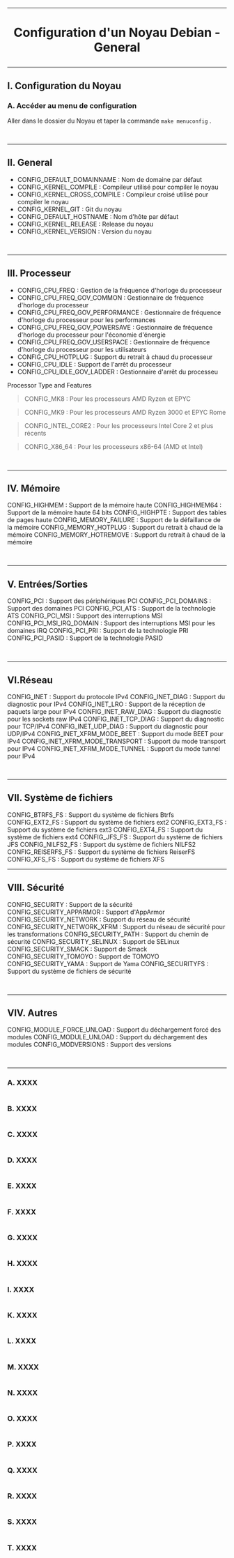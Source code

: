 ------------------------------------------------------------------------------------------------------------------------------------------
# <p align='center'> Configuration d'un Noyau Debian - General </p>

------------------------------------------------------------------------------------------------------------------------------------------
## I. Configuration du Noyau
### A. Accéder au menu de configuration
Aller dans le dossier du Noyau et taper la commande `make menuconfig` .

<br />

------------------------------------------------------------------------------------------------------------------------------------------
## II. General
- CONFIG_DEFAULT_DOMAINNAME : Nom de domaine par défaut
- CONFIG_KERNEL_COMPILE : Compileur utilisé pour compiler le noyau
- CONFIG_KERNEL_CROSS_COMPILE : Compileur croisé utilisé pour compiler le noyau
- CONFIG_KERNEL_GIT : Git du noyau
- CONFIG_DEFAULT_HOSTNAME : Nom d'hôte par défaut
- CONFIG_KERNEL_RELEASE : Release du noyau
- CONFIG_KERNEL_VERSION : Version du noyau

<br />

------------------------------------------------------------------------------------------------------------------------------------------
## III. Processeur
- CONFIG_CPU_FREQ : Gestion de la fréquence d'horloge du processeur
- CONFIG_CPU_FREQ_GOV_COMMON : Gestionnaire de fréquence d'horloge du processeur
- CONFIG_CPU_FREQ_GOV_PERFORMANCE : Gestionnaire de fréquence d'horloge du processeur pour les performances
- CONFIG_CPU_FREQ_GOV_POWERSAVE : Gestionnaire de fréquence d'horloge du processeur pour l'économie d'énergie
- CONFIG_CPU_FREQ_GOV_USERSPACE : Gestionnaire de fréquence d'horloge du processeur pour les utilisateurs
- CONFIG_CPU_HOTPLUG : Support du retrait à chaud du processeur
- CONFIG_CPU_IDLE : Support de l'arrêt du processeur
- CONFIG_CPU_IDLE_GOV_LADDER : Gestionnaire d'arrêt du processeu

Processor Type and Features
> CONFIG_MK8 : Pour les processeurs AMD Ryzen et EPYC

> CONFIG_MK9 : Pour les processeurs AMD Ryzen 3000 et EPYC Rome

> CONFIG_INTEL_CORE2 : Pour les processeurs Intel Core 2 et plus récents

> CONFIG_X86_64 : Pour les processeurs x86-64 (AMD et Intel)






<br />

------------------------------------------------------------------------------------------------------------------------------------------
## IV. Mémoire
CONFIG_HIGHMEM : Support de la mémoire haute
CONFIG_HIGHMEM64 : Support de la mémoire haute 64 bits
CONFIG_HIGHPTE : Support des tables de pages haute
CONFIG_MEMORY_FAILURE : Support de la défaillance de la mémoire
CONFIG_MEMORY_HOTPLUG : Support du retrait à chaud de la mémoire
CONFIG_MEMORY_HOTREMOVE : Support du retrait à chaud de la mémoire

<br />

------------------------------------------------------------------------------------------------------------------------------------------
## V. Entrées/Sorties
CONFIG_PCI : Support des périphériques PCI
CONFIG_PCI_DOMAINS : Support des domaines PCI
CONFIG_PCI_ATS : Support de la technologie ATS
CONFIG_PCI_MSI : Support des interruptions MSI
CONFIG_PCI_MSI_IRQ_DOMAIN : Support des interruptions MSI pour les domaines IRQ
CONFIG_PCI_PRI : Support de la technologie PRI
CONFIG_PCI_PASID : Support de la technologie PASID

<br />

------------------------------------------------------------------------------------------------------------------------------------------
## VI.Réseau
CONFIG_INET : Support du protocole IPv4
CONFIG_INET_DIAG : Support du diagnostic pour IPv4
CONFIG_INET_LRO : Support de la réception de paquets large pour IPv4
CONFIG_INET_RAW_DIAG : Support du diagnostic pour les sockets raw IPv4
CONFIG_INET_TCP_DIAG : Support du diagnostic pour TCP/IPv4
CONFIG_INET_UDP_DIAG : Support du diagnostic pour UDP/IPv4
CONFIG_INET_XFRM_MODE_BEET : Support du mode BEET pour IPv4
CONFIG_INET_XFRM_MODE_TRANSPORT : Support du mode transport pour IPv4
CONFIG_INET_XFRM_MODE_TUNNEL : Support du mode tunnel pour IPv4

<br />

------------------------------------------------------------------------------------------------------------------------------------------
## VII. Système de fichiers
CONFIG_BTRFS_FS : Support du système de fichiers Btrfs
CONFIG_EXT2_FS : Support du système de fichiers ext2
CONFIG_EXT3_FS : Support du système de fichiers ext3
CONFIG_EXT4_FS : Support du système de fichiers ext4
CONFIG_JFS_FS : Support du système de fichiers JFS
CONFIG_NILFS2_FS : Support du système de fichiers NILFS2
CONFIG_REISERFS_FS : Support du système de fichiers ReiserFS
CONFIG_XFS_FS : Support du système de fichiers XFS
<br />

------------------------------------------------------------------------------------------------------------------------------------------
## VIII. Sécurité
CONFIG_SECURITY : Support de la sécurité
CONFIG_SECURITY_APPARMOR : Support d'AppArmor
CONFIG_SECURITY_NETWORK : Support du réseau de sécurité
CONFIG_SECURITY_NETWORK_XFRM : Support du réseau de sécurité pour les transformations
CONFIG_SECURITY_PATH : Support du chemin de sécurité
CONFIG_SECURITY_SELINUX : Support de SELinux
CONFIG_SECURITY_SMACK : Support de Smack
CONFIG_SECURITY_TOMOYO : Support de TOMOYO
CONFIG_SECURITY_YAMA : Support de Yama
CONFIG_SECURITYFS : Support du système de fichiers de sécurité

<br />

------------------------------------------------------------------------------------------------------------------------------------------
## VIV. Autres
CONFIG_MODULE_FORCE_UNLOAD : Support du déchargement forcé des modules
CONFIG_MODULE_UNLOAD : Support du déchargement des modules
CONFIG_MODVERSIONS : Support des versions


<br />


------------------------------------------------------------------------------------------------------------------------------------------
### A. XXXX
```
```

### B. XXXX
```
```

### C. XXXX
```
```

### D. XXXX
```
```

### E. XXXX
```
```

### F. XXXX
```
```

### G. XXXX
```
```

### H. XXXX
```
```

### I. XXXX
```
```

### K. XXXX
```
```

### L. XXXX
```
```

### M. XXXX
```
```

### N. XXXX
```
```


### O. XXXX
```
```

### P. XXXX
```
```

### Q. XXXX
```
```

### R. XXXX
```
```


### S. XXXX
```
```


### T. XXXX
```
```
